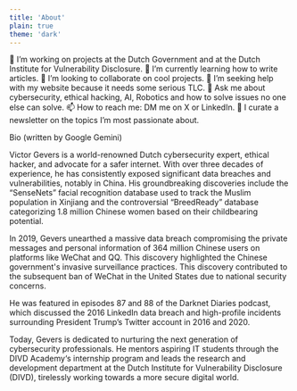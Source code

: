 ```yaml
---
title: 'About'
plain: true
theme: 'dark'
---
```


🔭 I’m working on projects at the Dutch Government and at the Dutch Institute for Vulnerability Disclosure.
🌱 I’m currently learning how to write articles.
👯 I’m looking to collaborate on cool projects.
🤔 I’m seeking help with my website because it needs some serious TLC.
💬 Ask me about cybersecurity, ethical hacking, AI, Robotics and how to solve issues no one else can solve.
📫 How to reach me: DM me on X or LinkedIn.
📰 I curate a newsletter on the topics I’m most passionate about.


												 
Bio (written by Google Gemini)



Victor Gevers is a world-renowned Dutch cybersecurity 
expert, ethical hacker, and advocate for a safer internet. With over 
three decades of experience, he has consistently exposed significant 
data breaches and vulnerabilities, notably in China. His groundbreaking 
discoveries include the “SenseNets” facial recognition database used to track the Muslim population in Xinjiang and the controversial “BreedReady” database categorizing 1.8 million Chinese women based on their childbearing potential.


In 2019, Gevers unearthed a massive data breach compromising the private messages and personal information of 364 million Chinese users on platforms like WeChat and QQ. This discovery highlighted the Chinese government's invasive surveillance practices. This discovery contributed to the subsequent ban of WeChat in the United States due to national security concerns.


He was featured in episodes 87 and 88 of the Darknet Diaries podcast, which discussed the 2016 LinkedIn data breach and high-profile incidents surrounding President Trump’s Twitter account in 2016 and 2020.


Today, Gevers is dedicated to nurturing the next generation of cybersecurity professionals. He mentors aspiring IT students through the DIVD Academy‘s internship program and leads the research and development department at the Dutch Institute for Vulnerability Disclosure (DIVD), tirelessly working towards a more secure digital world.



